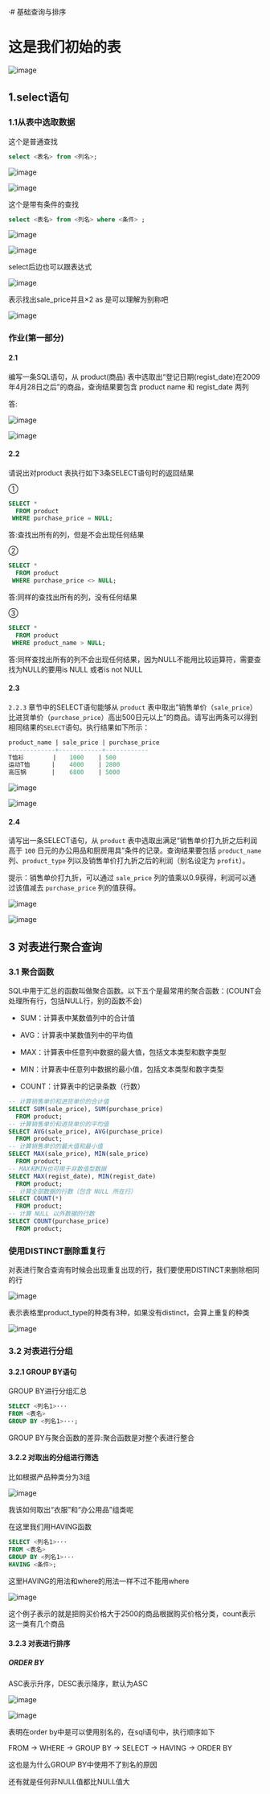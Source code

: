 ·# 基础查询与排序

# 这是我们初始的表

![image](https://github.com/ZQIUSU/wonderful-sql-learning/assets/91874269/c5f1b18e-1afe-41cf-bf75-be48781d54dc)

## 1.select语句

### 1.1从表中选取数据

这个是普通查找

```sql
select <表名> from <列名>;
```

![image](https://github.com/ZQIUSU/wonderful-sql-learning/assets/91874269/275dea48-00c5-435e-991a-94396ceb47ea)

![image](https://github.com/ZQIUSU/wonderful-sql-learning/assets/91874269/65bf1680-d58d-43d1-b5d5-6a6e0484956e)

这个是带有条件的查找

```sql
select <表名> from <列名> where <条件> ;
```

![image](https://github.com/ZQIUSU/wonderful-sql-learning/assets/91874269/ca66d4ef-0ba9-475d-bf1d-9cc4afe559e9)

![image](https://github.com/ZQIUSU/wonderful-sql-learning/assets/91874269/58b9e2de-5a00-4c70-9d02-1a4cc06d1e2d)

select后边也可以跟表达式

![image](https://github.com/ZQIUSU/wonderful-sql-learning/assets/91874269/13b52935-fb30-4255-944f-688ecbfbea8f)

表示找出sale_price并且×2 as 是可以理解为别称吧

![image](https://github.com/ZQIUSU/wonderful-sql-learning/assets/91874269/d27678a5-ed3e-480e-ac4a-c68826cecd24)

### 作业(第一部分)

#### 2.1

编写一条SQL语句，从 product(商品) 表中选取出“登记日期(regist_date)在2009年4月28日之后”的商品，查询结果要包含 product name 和 regist_date 两列

答:

![image](https://github.com/ZQIUSU/wonderful-sql-learning/assets/91874269/455656f6-5f8a-41fa-b3ac-856ec132c39b)

![image](https://github.com/ZQIUSU/wonderful-sql-learning/assets/91874269/41bb6c27-0887-47e1-8274-e7aea223a2c2)

#### 2.2

请说出对product 表执行如下3条SELECT语句时的返回结果

①

```sql
SELECT *
  FROM product
 WHERE purchase_price = NULL;
```

答:查找出所有的列，但是不会出现任何结果

②

```sql
SELECT *
  FROM product
 WHERE purchase_price <> NULL;
```

答:同样的查找出所有的列，没有任何结果

③

```sql
SELECT *
  FROM product
 WHERE product_name > NULL;
```

答:同样查找出所有的列不会出现任何结果，因为NULL不能用比较运算符，需要查找为NULL的要用is NULL 或者is not NULL

#### 2.3 

`2.2.3` 章节中的SELECT语句能够从 `product` 表中取出“销售单价（`sale_price`）比进货单价（`purchase_price`）高出500日元以上”的商品。请写出两条可以得到相同结果的`SELECT`语句。执行结果如下所示：

```sql
product_name | sale_price | purchase_price 
-------------+------------+------------
T恤衫        | 　 1000    | 500
运动T恤      |    4000    | 2800
高压锅       |    6800    | 5000
```

![image](https://github.com/ZQIUSU/wonderful-sql-learning/assets/91874269/efbd5582-a627-4b09-a020-a4e1a22c85ef)

![image](https://github.com/ZQIUSU/wonderful-sql-learning/assets/91874269/647384ef-9202-4ce8-b724-ed274cf4f6d2)

#### 2.4

请写出一条SELECT语句，从 `product` 表中选取出满足“销售单价打九折之后利润高于 `100` 日元的办公用品和厨房用具”条件的记录。查询结果要包括 `product_name`列、`product_type` 列以及销售单价打九折之后的利润（别名设定为 `profit`）。

提示：销售单价打九折，可以通过 `sale_price` 列的值乘以0.9获得，利润可以通过该值减去 `purchase_price` 列的值获得。

![image](https://github.com/ZQIUSU/wonderful-sql-learning/assets/91874269/868a0f5b-bbb8-4afb-986c-bed302dbb07c)

![image](https://github.com/ZQIUSU/wonderful-sql-learning/assets/91874269/5754025e-d849-43cf-b108-df728b949016)

## 3 对表进行聚合查询

### 3.1 聚合函数

SQL中用于汇总的函数叫做聚合函数。以下五个是最常用的聚合函数：(COUNT会处理所有行，包括NULL行，别的函数不会)

- SUM：计算表中某数值列中的合计值

- AVG：计算表中某数值列中的平均值

- MAX：计算表中任意列中数据的最大值，包括文本类型和数字类型

- MIN：计算表中任意列中数据的最小值，包括文本类型和数字类型

- COUNT：计算表中的记录条数（行数）

```sql
-- 计算销售单价和进货单价的合计值
SELECT SUM(sale_price), SUM(purchase_price) 
  FROM product;
-- 计算销售单价和进货单价的平均值
SELECT AVG(sale_price), AVG(purchase_price)
  FROM product;
-- 计算销售单价的最大值和最小值
SELECT MAX(sale_price), MIN(sale_price)
  FROM product;
-- MAX和MIN也可用于非数值型数据
SELECT MAX(regist_date), MIN(regist_date)
  FROM product;
-- 计算全部数据的行数（包含 NULL 所在行）
SELECT COUNT(*)
  FROM product;
-- 计算 NULL 以外数据的行数
SELECT COUNT(purchase_price)
  FROM product;
```

### 使用DISTINCT删除重复行

对表进行聚合查询有时候会出现重复出现的行，我们要使用DISTINCT来删除相同的行

![image](https://github.com/ZQIUSU/wonderful-sql-learning/assets/91874269/b2726257-5c63-480c-aa2a-9490b4fd17d3)

表示表格里product_type的种类有3种，如果没有distinct，会算上重复的种类

![image](https://github.com/ZQIUSU/wonderful-sql-learning/assets/91874269/77ba4636-544c-4c92-9cb5-45f2e8262983)

### 3.2 对表进行分组

#### 3.2.1 GROUP BY语句

GROUP BY进行分组汇总

```sql
SELECT <列名1>···
FROM <表名>
GROUP BY <列名1>···;
```

GROUP BY与聚合函数的差异:聚合函数是对整个表进行整合

#### 3.2.2 对取出的分组进行筛选

比如根据产品种类分为3组

![image](https://github.com/ZQIUSU/wonderful-sql-learning/assets/91874269/20d5489e-6ddf-4f3c-8397-a5191469a836)

我该如何取出“衣服”和“办公用品”组类呢

在这里我们用HAVING函数

```sql
SELECT <列名1>···
FROM <表名>
GROUP BY <列名1>···
HAVING <条件>;
```

这里HAVING的用法和where的用法一样不过不能用where

![image](https://github.com/ZQIUSU/wonderful-sql-learning/assets/91874269/fe52ab38-320e-4212-a020-ef4fd41a2c06)

这个例子表示的就是把购买价格大于2500的商品根据购买价格分类，count表示这一类有几个商品

#### 3.2.3 对表进行排序

##### ORDER BY

ASC表示升序，DESC表示降序，默认为ASC

![image](https://github.com/ZQIUSU/wonderful-sql-learning/assets/91874269/bcdd69eb-3e07-459a-9002-24cf6d8c23f0)

![image](https://github.com/ZQIUSU/wonderful-sql-learning/assets/91874269/d3ddfcb6-9db9-43af-a3b1-670ed8a2e3e7)

表明在order by中是可以使用别名的，在sql语句中，执行顺序如下

FROM → WHERE → GROUP BY → SELECT → HAVING → ORDER BY 

这也是为什么GROUP BY中使用不了别名的原因

还有就是任何非NULL值都比NULL值大

